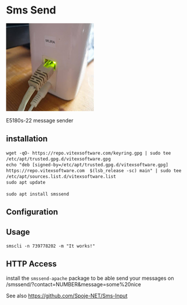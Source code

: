 Sms Send
========

![back](E5180s-22.jpg?raw=true)

E5180s-22 message sender

installation
------------

```shell
wget -qO- https://repo.vitexsoftware.com/keyring.gpg | sudo tee /etc/apt/trusted.gpg.d/vitexsoftware.gpg
echo "deb [signed-by=/etc/apt/trusted.gpg.d/vitexsoftware.gpg]  https://repo.vitexsoftware.com  $(lsb_release -sc) main" | sudo tee /etc/apt/sources.list.d/vitexsoftware.list
sudo apt update

sudo apt install smssend
```

Configuration
-------------




Usage
-----

```shell
smscli -n 739778202 -m "It works!"
```


HTTP Access
-----------

install the `smssend-apache` package to be able send your messages on /smssend/?contact=NUMBER&message=some%20nice

See also https://github.com/Spoje-NET/Sms-Input


